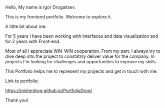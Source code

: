 Hello, My name is Igor Drogaitsev.

This is my frontend portfolio. Welcome to explore it.

A little bit about me:

For 5 years I have been working with interfaces and data visualization and for 2 years with Front-end.

Most of all I appreciate WIN-WIN cooperation. From my part, I always try to dive deep into the project to constatnly deliver value for the company. In projects I'm looking for challenges and opportunities to improve my skills.

This Portfolio helps me to represent my projects and get in touch with me.

Link to portfolio:

https://misterdrog.github.io/PortfolioDrog/

Thank you!
